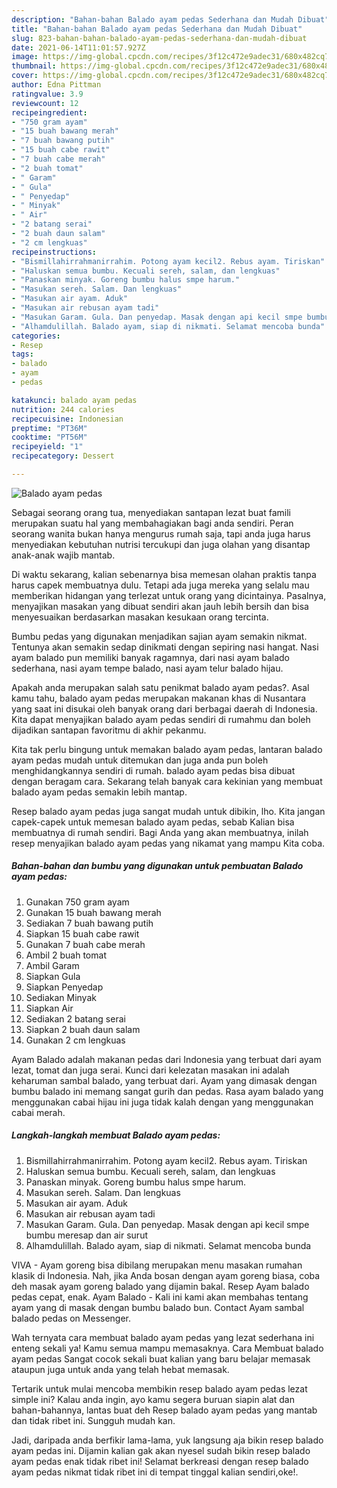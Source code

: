 ```yaml
---
description: "Bahan-bahan Balado ayam pedas Sederhana dan Mudah Dibuat"
title: "Bahan-bahan Balado ayam pedas Sederhana dan Mudah Dibuat"
slug: 823-bahan-bahan-balado-ayam-pedas-sederhana-dan-mudah-dibuat
date: 2021-06-14T11:01:57.927Z
image: https://img-global.cpcdn.com/recipes/3f12c472e9adec31/680x482cq70/balado-ayam-pedas-foto-resep-utama.jpg
thumbnail: https://img-global.cpcdn.com/recipes/3f12c472e9adec31/680x482cq70/balado-ayam-pedas-foto-resep-utama.jpg
cover: https://img-global.cpcdn.com/recipes/3f12c472e9adec31/680x482cq70/balado-ayam-pedas-foto-resep-utama.jpg
author: Edna Pittman
ratingvalue: 3.9
reviewcount: 12
recipeingredient:
- "750 gram ayam"
- "15 buah bawang merah"
- "7 buah bawang putih"
- "15 buah cabe rawit"
- "7 buah cabe merah"
- "2 buah tomat"
- " Garam"
- " Gula"
- " Penyedap"
- " Minyak"
- " Air"
- "2 batang serai"
- "2 buah daun salam"
- "2 cm lengkuas"
recipeinstructions:
- "Bismillahirrahmanirrahim. Potong ayam kecil2. Rebus ayam. Tiriskan"
- "Haluskan semua bumbu. Kecuali sereh, salam, dan lengkuas"
- "Panaskan minyak. Goreng bumbu halus smpe harum."
- "Masukan sereh. Salam. Dan lengkuas"
- "Masukan air ayam. Aduk"
- "Masukan air rebusan ayam tadi"
- "Masukan Garam. Gula. Dan penyedap. Masak dengan api kecil smpe bumbu meresap dan air surut"
- "Alhamdulillah. Balado ayam, siap di nikmati. Selamat mencoba bunda"
categories:
- Resep
tags:
- balado
- ayam
- pedas

katakunci: balado ayam pedas 
nutrition: 244 calories
recipecuisine: Indonesian
preptime: "PT36M"
cooktime: "PT56M"
recipeyield: "1"
recipecategory: Dessert

---
```



![Balado ayam pedas](https://img-global.cpcdn.com/recipes/3f12c472e9adec31/680x482cq70/balado-ayam-pedas-foto-resep-utama.jpg)

Sebagai seorang orang tua, menyediakan santapan lezat buat famili merupakan suatu hal yang membahagiakan bagi anda sendiri. Peran seorang  wanita bukan hanya mengurus rumah saja, tapi anda juga harus menyediakan kebutuhan nutrisi tercukupi dan juga olahan yang disantap anak-anak wajib mantab.

Di waktu  sekarang, kalian sebenarnya bisa memesan olahan praktis tanpa harus capek membuatnya dulu. Tetapi ada juga mereka yang selalu mau memberikan hidangan yang terlezat untuk orang yang dicintainya. Pasalnya, menyajikan masakan yang dibuat sendiri akan jauh lebih bersih dan bisa menyesuaikan berdasarkan masakan kesukaan orang tercinta. 

Bumbu pedas yang digunakan menjadikan sajian ayam semakin nikmat. Tentunya akan semakin sedap dinikmati dengan sepiring nasi hangat. Nasi ayam balado pun memiliki banyak ragamnya, dari nasi ayam balado sederhana, nasi ayam tempe balado, nasi ayam telur balado hijau.

Apakah anda merupakan salah satu penikmat balado ayam pedas?. Asal kamu tahu, balado ayam pedas merupakan makanan khas di Nusantara yang saat ini disukai oleh banyak orang dari berbagai daerah di Indonesia. Kita dapat menyajikan balado ayam pedas sendiri di rumahmu dan boleh dijadikan santapan favoritmu di akhir pekanmu.

Kita tak perlu bingung untuk memakan balado ayam pedas, lantaran balado ayam pedas mudah untuk ditemukan dan juga anda pun boleh menghidangkannya sendiri di rumah. balado ayam pedas bisa dibuat dengan beragam cara. Sekarang telah banyak cara kekinian yang membuat balado ayam pedas semakin lebih mantap.

Resep balado ayam pedas juga sangat mudah untuk dibikin, lho. Kita jangan capek-capek untuk memesan balado ayam pedas, sebab Kalian bisa membuatnya di rumah sendiri. Bagi Anda yang akan membuatnya, inilah resep menyajikan balado ayam pedas yang nikamat yang mampu Kita coba.

<!--inarticleads1-->

##### Bahan-bahan dan bumbu yang digunakan untuk pembuatan Balado ayam pedas:

1. Gunakan 750 gram ayam
1. Gunakan 15 buah bawang merah
1. Sediakan 7 buah bawang putih
1. Siapkan 15 buah cabe rawit
1. Gunakan 7 buah cabe merah
1. Ambil 2 buah tomat
1. Ambil  Garam
1. Siapkan  Gula
1. Siapkan  Penyedap
1. Sediakan  Minyak
1. Siapkan  Air
1. Sediakan 2 batang serai
1. Siapkan 2 buah daun salam
1. Gunakan 2 cm lengkuas


Ayam Balado adalah makanan pedas dari Indonesia yang terbuat dari ayam lezat, tomat dan juga serai. Kunci dari kelezatan masakan ini adalah keharuman sambal balado, yang terbuat dari. Ayam yang dimasak dengan bumbu balado ini memang sangat gurih dan pedas. Rasa ayam balado yang menggunakan cabai hijau ini juga tidak kalah dengan yang menggunakan cabai merah. 

<!--inarticleads2-->

##### Langkah-langkah membuat Balado ayam pedas:

1. Bismillahirrahmanirrahim. Potong ayam kecil2. Rebus ayam. Tiriskan
1. Haluskan semua bumbu. Kecuali sereh, salam, dan lengkuas
1. Panaskan minyak. Goreng bumbu halus smpe harum.
1. Masukan sereh. Salam. Dan lengkuas
1. Masukan air ayam. Aduk
1. Masukan air rebusan ayam tadi
1. Masukan Garam. Gula. Dan penyedap. Masak dengan api kecil smpe bumbu meresap dan air surut
1. Alhamdulillah. Balado ayam, siap di nikmati. Selamat mencoba bunda


VIVA - Ayam goreng bisa dibilang merupakan menu masakan rumahan klasik di Indonesia. Nah, jika Anda bosan dengan ayam goreng biasa, coba deh masak ayam goreng balado yang dijamin bakal. Resep Ayam balado pedas cepat, enak. Ayam Balado - Kali ini kami akan membahas tentang ayam yang di masak dengan bumbu balado bun. Contact Ayam sambal balado pedas on Messenger. 

Wah ternyata cara membuat balado ayam pedas yang lezat sederhana ini enteng sekali ya! Kamu semua mampu memasaknya. Cara Membuat balado ayam pedas Sangat cocok sekali buat kalian yang baru belajar memasak ataupun juga untuk anda yang telah hebat memasak.

Tertarik untuk mulai mencoba membikin resep balado ayam pedas lezat simple ini? Kalau anda ingin, ayo kamu segera buruan siapin alat dan bahan-bahannya, lantas buat deh Resep balado ayam pedas yang mantab dan tidak ribet ini. Sungguh mudah kan. 

Jadi, daripada anda berfikir lama-lama, yuk langsung aja bikin resep balado ayam pedas ini. Dijamin kalian gak akan nyesel sudah bikin resep balado ayam pedas enak tidak ribet ini! Selamat berkreasi dengan resep balado ayam pedas nikmat tidak ribet ini di tempat tinggal kalian sendiri,oke!.

